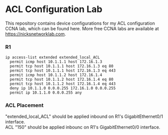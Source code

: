 # ACL Configuration Lab
This repository contains device configurations for my ACL configuration CCNA lab, which can be found here. More free CCNA labs are available at https://nicksnetworklab.com.   

### R1
```
ip access-list extended extended_local_ACL
  permit icmp host 10.1.1.1 host 172.16.1.3
  permit tcp host 10.1.1.1 host 172.16.1.3 eq 80
  permit tcp host 10.1.1.1 host 172.16.1.3 eq 443
  permit icmp host 10.1.1.2 host 172.16.1.4
  permit tcp host 10.1.1.2 host 172.16.1.4 eq 80
  permit tcp host 10.1.1.2 host 172.16.1.4 eq 443
  deny ip 10.1.1.0 0.0.0.255 172.16.1.0 0.0.0.255
  permit ip 10.1.1.0 0.0.0.255 any
```

### ACL Placement
"extended_local_ACL" should be applied inbound on R1's GigabitEthernet0/1 interface.   
ACL "150" should be applied inbounc on R1's GigabitEthernet0/0 interface.
